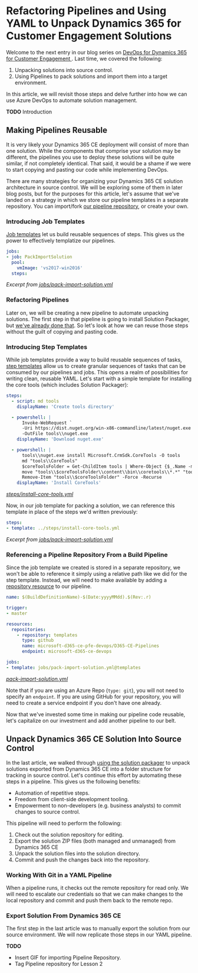 # Refactoring Pipelines and Using YAML to Unpack Dynamics 365 for Customer Engagement Solutions

Welcome to the next entry in our blog series on [DevOps for Dynamics 365 for Customer Engagement ](https://blogs.msdn.microsoft.com/crminthefield/2019/02/27/introduction-to-devops-for-dynamics-365-customer-engagement-using-yaml-based-azure-pipelines/). Last time, we covered the following:

1. Unpacking solutions into source control.
2. Using Pipelines to pack solutions and import them into a target environment.

In this article, we will revisit those steps and delve further into how we can use Azure DevOps to automate solution management.

**TODO** Introduction

## Making Pipelines Reusable

It is very likely your Dynamics 365 CE deployment will consist of more than one solution. While the components that comprise your solution may be different, the pipelines you use to deploy these solutions will be quite similar, if not completely identical. That said, it would be a shame if we were to start copying and pasting our code while implementing DevOps.


There are many strategies for organizing your Dynamics 365 CE solution architecture in source control. We will be exploring some of them in later blog posts, but for the purposes for this article, let's assume that we've landed on a strategy in which we store our pipeline templates in a separate repository. You can import/fork [our pipeline repository](https://github.com/microsoft-d365-ce-pfe-devops/D365-CE-Pipelines), or create your own.

### Introducing Job Templates

[Job templates](https://docs.microsoft.com/en-us/azure/devops/pipelines/yaml-schema?view=azure-devops&tabs=schema#job-templates) let us build reusable sequences of steps. This gives us the power to effectively templatize our pipelines.

```YAML
jobs:
- job: PackImportSolution
  pool:
    vmImage: 'vs2017-win2016'
  steps:
```
*Excerpt from [jobs/pack-import-solution.yml](https://github.com/microsoft-d365-ce-pfe-devops/D365-CE-Pipelines/blob/master/jobs/pack-import-solution.yml)*

### Refactoring Pipelines

Later on, we will be creating a new pipeline to automate unpacking solutions. The first step in that pipeline is going to install Solution Packager, but [we've already done that](https://blogs.msdn.microsoft.com/crminthefield/2019/02/27/introduction-to-devops-for-dynamics-365-customer-engagement-using-yaml-based-azure-pipelines/#download-and-install-solution-packager). So let's look at how we can reuse those steps without the guilt of copying and pasting code.

### Introducing Step Templates

While job templates provide a way to build reusable sequences of tasks, [step templates](https://docs.microsoft.com/en-us/azure/devops/pipelines/yaml-schema?view=azure-devops&tabs=schema#step-template) allow us to create granular sequences of tasks that can be consumed by our pipelines and jobs. This opens a realm of possibilities for writing clean, reusable YAML. Let's start with a simple template for installing the core tools (which includes Solution Packager):

```YAML
steps:
  - script: md tools
    displayName: 'Create tools directory'

  - powershell: |
      Invoke-WebRequest `
      -Uri https://dist.nuget.org/win-x86-commandline/latest/nuget.exe `
      -OutFile tools\\nuget.exe
    displayName: 'Download nuget.exe'

  - powershell: |
      tools\\nuget.exe install Microsoft.CrmSdk.CoreTools -O tools
      md "tools\\CoreTools"
      $coreToolsFolder = Get-ChildItem tools | Where-Object {$_.Name -match 'Microsoft.CrmSdk.CoreTools.'}
      move "tools\\$coreToolsFolder\\content\\bin\\coretools\\*.*" "tools\\CoreTools"
      Remove-Item "tools\\$coreToolsFolder" -Force -Recurse
    displayName: 'Install CoreTools'
```
*[steps/install-core-tools.yml](https://github.com/microsoft-d365-ce-pfe-devops/D365-CE-Pipelines/blob/master/steps/install-core-tools.yml)*

Now, in our job template for packing a solution, we can reference this template in place of the steps we'd written previously:

```YAML
steps:
- template: ../steps/install-core-tools.yml
```
*Excerpt from [jobs/pack-import-solution.yml](https://github.com/microsoft-d365-ce-pfe-devops/D365-CE-Pipelines/blob/master/jobs/pack-import-solution.yml)*

### Referencing a Pipeline Repository From a Build Pipeline

Since the job template we created is stored in a separate repository, we won't be able to reference it simply using a relative path like we did for the step template. Instead, we will need to make available by adding a [repository resource](https://docs.microsoft.com/en-us/azure/devops/pipelines/yaml-schema?view=azure-devops&tabs=schema#repository-resource) to our pipeline.

```YAML
name: $(BuildDefinitionName)-$(Date:yyyyMMdd).$(Rev:.r)

trigger:
- master

resources:
  repositories:
    - repository: templates
      type: github
      name: microsoft-d365-ce-pfe-devops/D365-CE-Pipelines
      endpoint: microsoft-d365-ce-devops

jobs:
- template: jobs/pack-import-solution.yml@templates
```
*[pack-import-solution.yml](https://github.com/microsoft-d365-ce-pfe-devops/D365-CE-DevOps-Tutorial/blob/master/Lesson-2/pack-import-solution.yml)*

Note that if you are using an Azure Repo (`type: git`), you will not need to specify an `endpoint`. If you are using GitHub for your repository, you will need to create a service endpoint if you don't have one already.

Now that we've invested some time in making our pipeline code reusable, let's capitalize on our investment and add another pipeline to our belt.

## Unpack Dynamics 365 CE Solution Into Source Control

In the last article, we walked through [using the solution packager](https://blogs.msdn.microsoft.com/crminthefield/2019/02/27/introduction-to-devops-for-dynamics-365-customer-engagement-using-yaml-based-azure-pipelines/#download-solution-packager) to unpack solutions exported from Dynamics 365 CE into a folder structure for tracking in source control. Let's continue this effort by automating these steps in a pipeline. This gives us the following benefits:

- Automation of repetitive steps.
- Freedom from client-side development tooling.
- Empowerment to non-developers (e.g. business analysts) to commit changes to source control.

This pipeline will need to perform the following:

1. Check out the solution repository for editing.
2. Export the solution ZIP files (both managed and unmanaged) from Dynamics 365 CE
3. Unpack the solution files into the solution directory.
4. Commit and push the changes back into the repository.

### Working With Git in a YAML Pipeline

When a pipeline runs, it checks out the remote repository for read only. We will need to escalate our credentials so that we can make changes to the local repository and commit and push them back to the remote repo. 

### Export Solution From Dynamics 365 CE

The first step in the last article was to manually export the solution from our source environment. We will now replicate those steps in our YAML pipeline.

**TODO**
- Insert GIF for importing Pipeline Repository.
- Tag Pipeline repository for Lesson 2